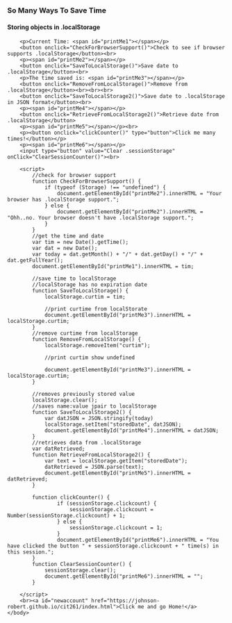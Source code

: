 <!DOCTYPE html>

<html>
    <head>
        <meta charset="utf-8">
        <meta name="viewport" content="width=device-width, initial-scale=1">
        <link href="https://johnson-robert.github.io/cit261/images/favicon.ico" type="image/x-icon" rel="shortcut icon">
        <link href="https://johnson-robert.github.io/cit261/css/main.css" rel="stylesheet">
        <title>CIT 261 Assignment Portal | Rob Johnson | BYU-Idaho</title>
    </head>
    <body>
        <h3>So Many Ways To Save Time</h3>
        <h4>Storing objects in .localStorage</h4>




        <p>Current Time: <span id="printMe1"></span></p>
        <button onclick="CheckForBrowserSupport()">Check to see if browser supports .localStorage</button><br>
        <p><span id="printMe2"></span></p>
        <button onclick="SaveToLocalStorage()">Save date to .localStorage</button><br>
        <p>The time saved is: <span id="printMe3"></span></p>
        <button onclick="RemoveFromLocalStorage()">Remove from .localStorage</button><br><br><br>
        <button onclick="SaveToLocalStorage2()">Save date to .localStorage in JSON format</button><br>
        <p><span id="printMe4"></span></p>
        <button onclick="RetrieveFromLocalStorage2()">Retrieve date from .localStorage</button>
        <p><span id="printMe5"></span></p><br>
        <p><button onclick="clickCounter()" type="button">Click me many times!</button></p>
        <p><span id="printMe6"></span></p>
        <input type="button" value="Clear .sessionStorage" onClick="ClearSessionCounter()"><br>

        <script>
            //check for browser support
            function CheckForBrowserSupport() {
                if (typeof (Storage) !== "undefined") {
                    document.getElementById("printMe2").innerHTML = "Your browser has .localStorage support.";
                } else {
                    document.getElementById("printMe2").innerHTML = "Ohh..no. Your browser doesn't have .localStorage support.";
                }
            }
            //get the time and date
            var tim = new Date().getTime();
            var dat = new Date();
            var today = dat.getMonth() + "/" + dat.getDay() + "/" + dat.getFullYear();
            document.getElementById("printMe1").innerHTML = tim;

            //save time to localStorage
            //localStorage has no expiration date
            function SaveToLocalStorage() {
                localStorage.curtim = tim;

                //print curtime from localStorate
                document.getElementById("printMe3").innerHTML = localStorage.curtim;
            }
            //remove curtime from localStorage
            function RemoveFromLocalStorage() {
                localStorage.removeItem("curtim");

                //print curtim show undefined 

                document.getElementById("printMe3").innerHTML = localStorage.curtim;
            }

            //removes previously stored value
            localStorage.clear();
            //saves name:value jpair to localStorage
            function SaveToLocalStorage2() {
                var datJSON = JSON.stringify(today)
                localStorage.setItem("storedDate", datJSON);
                document.getElementById("printMe4").innerHTML = datJSON;
            }
            //retrieves data from .localStorage
            var datRetrieved;
            function RetrieveFromLocalStorage2() {
                var text = localStorage.getItem("storedDate");
                datRetrieved = JSON.parse(text);
                document.getElementById("printMe5").innerHTML = datRetrieved;
            }

            function clickCounter() {
                    if (sessionStorage.clickcount) {
                        sessionStorage.clickcount = Number(sessionStorage.clickcount) + 1;
                    } else {
                        sessionStorage.clickcount = 1;
                    }
                    document.getElementById("printMe6").innerHTML = "You have clicked the button " + sessionStorage.clickcount + " time(s) in this session.";
            }
            function ClearSessionCounter() {
                sessionStorage.clear();
                document.getElementById("printMe6").innerHTML = "";
            }

        </script>
        <br><a id="newaccount" href="https://johnson-robert.github.io/cit261/index.html">Click me and go Home!</a>
    </body>
</html>


